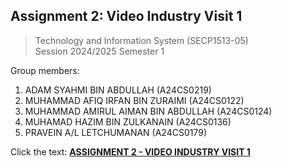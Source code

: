 ﻿## Assignment 2: Video Industry Visit 1

>  Technology and Information System (SECP1513-05)  
> Session 2024/2025
> Semester 1
 
 Group members:
 1. ADAM SYAHMI BIN ABDULLAH (A24CS0219)
 2. MUHAMMAD AFIQ IRFAN BIN ZURAIMI (A24CS0122)
 3. MUHAMMAD AMIRUL AIMAN BIN ABDULLAH (A24CS0124)  
 4. MUHAMAD HAZIM  BIN ZULKANAIN (A24CS0136)
 5. PRAVEIN A/L LETCHUMANAN (A24CS0179)
 
Click the text:
[ **ASSIGNMENT 2 - VIDEO INDUSTRY VISIT 1**](https://www.canva.com/design/DAGZvsoI1KI/hRTU_KP4IfQJnKIJUASViw/edit?utm_content=DAGZvsoI1KI&utm_campaign=designshare&utm_medium=link2&utm_source=sharebutton)


